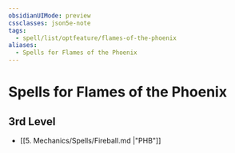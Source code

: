 ```yaml
---
obsidianUIMode: preview
cssclasses: json5e-note
tags:
  - spell/list/optfeature/flames-of-the-phoenix
aliases:
  - Spells for Flames of the Phoenix
---
```

# Spells for Flames of the Phoenix

## 3rd Level

- [[5. Mechanics/Spells/Fireball.md \|"PHB"]]
